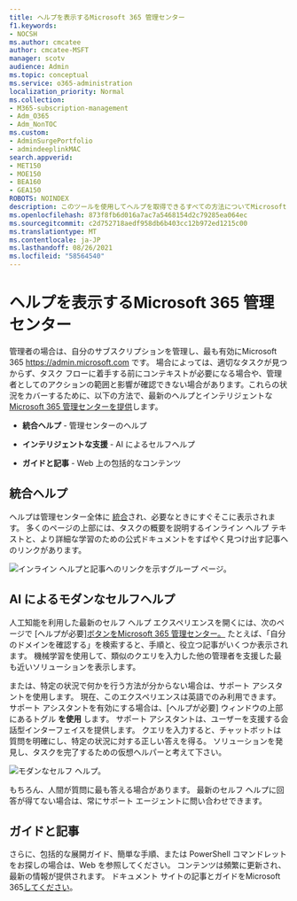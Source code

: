 ```yaml
---
title: ヘルプを表示するMicrosoft 365 管理センター
f1.keywords:
- NOCSH
ms.author: cmcatee
author: cmcatee-MSFT
manager: scotv
audience: Admin
ms.topic: conceptual
ms.service: o365-administration
localization_priority: Normal
ms.collection:
- M365-subscription-management
- Adm_O365
- Adm_NonTOC
ms.custom:
- AdminSurgePortfolio
- admindeeplinkMAC
search.appverid:
- MET150
- MOE150
- BEA160
- GEA150
ROBOTS: NOINDEX
description: このツールを使用してヘルプを取得できるすべての方法についてMicrosoft 365 管理センター。
ms.openlocfilehash: 873f8fb6d016a7ac7a5468154d2c79285ea064ec
ms.sourcegitcommit: c2d752718aedf958db6b403cc12b972ed1215c00
ms.translationtype: MT
ms.contentlocale: ja-JP
ms.lasthandoff: 08/26/2021
ms.locfileid: "58564540"
---
```

<!-- The following is just placeholder text from Madhura's mail. We need to add images/examples of each -->

# <a name="how-to-get-help-in-the-microsoft-365-admin-center"></a>ヘルプを表示するMicrosoft 365 管理センター

管理者の場合は、自分のサブスクリプションを管理し、最も有効にMicrosoft 365 <a href="https://go.microsoft.com/fwlink/p/?linkid=2024339" target="_blank">https://admin.microsoft.com</a> です。 場合によっては、適切なタスクが見つからず、タスク フローに着手する前にコンテキストが必要になる場合や、管理者としてのアクションの範囲と影響が確認できない場合があります。これらの状況をカバーするために、以下の方法で、最新のヘルプとインテリジェントな<a href="https://go.microsoft.com/fwlink/p/?linkid=2166757" target="_blank">Microsoft 365 管理センターを提供</a>します。

* **統合ヘルプ** - 管理センターのヘルプ

* **インテリジェントな支援** - AI によるセルフヘルプ

* **ガイドと記事** - Web 上の包括的なコンテンツ

## <a name="integrated-help"></a>統合ヘルプ

ヘルプは管理センター全体に <a href="https://go.microsoft.com/fwlink/p/?linkid=2166757" target="_blank">統合</a>され、必要なときにすぐそこに表示されます。 多くのページの上部には、タスクの概要を説明するインライン ヘルプ テキストと、より詳細な学習のための公式ドキュメントをすばやく見つけ出す記事へのリンクがあります。

![インライン ヘルプと記事へのリンクを示すグループ ページ。](../../media/integrated-help.png)

## <a name="modern-self-help-powered-by-ai"></a>AI によるモダンなセルフヘルプ

人工知能を利用した最新のセルフ ヘルプ エクスペリエンスを開くには、次のページで [ヘルプが必要]<a href="https://go.microsoft.com/fwlink/p/?linkid=2166757" target="_blank">ボタンをMicrosoft 365 管理センター。</a> たとえば、「自分のドメインを確認する」を検索すると、手順と、役立つ記事がいくつか表示されます。 機械学習を使用して、類似のクエリを入力した他の管理者を支援した最も近いソリューションを表示します。

または、特定の状況で何かを行う方法が分からない場合は、サポート アシスタントを使用します。 現在、このエクスペリエンスは英語でのみ利用できます。 サポート アシスタントを有効にする場合は、[ヘルプが必要] ウィンドウの上部にあるトグル **を使用** します。 サポート アシスタントは、ユーザーを支援する会話型インターフェイスを提供します。 クエリを入力すると、チャットボットは質問を明確にし、特定の状況に対する正しい答えを得る。 ソリューションを発見し、タスクを完了するための仮想ヘルパーと考えて下さい。

![モダンなセルフ ヘルプ。](../../media/help-options.png)

もちろん、人間が質問に最も答える場合があります。 最新のセルフ ヘルプに回答が得てない場合は、常にサポート エージェントに問い合わせできます。

## <a name="guides-and-articles"></a>ガイドと記事

さらに、包括的な展開ガイド、簡単な手順、または PowerShell コマンドレットをお探しの場合は、Web を参照してください。 コンテンツは頻繁に更新され、最新の情報が提供されます。 ドキュメント サイトの記事とガイドをMicrosoft 365[してください](../../index.yml)。
